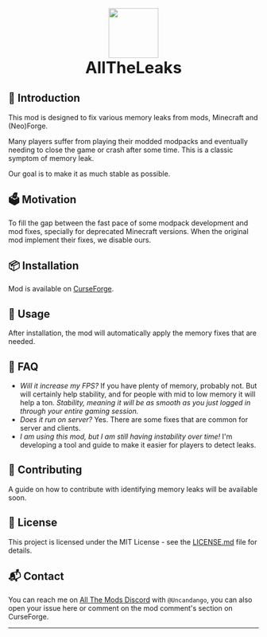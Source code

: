 <div align="center">
    <a href="https://www.curseforge.com/minecraft/mc-mods/altheleaks"><img src="https://raw.githubusercontent.com/pietro-lopes/AllTheLeaks/1.21.x/src/main/resources/icon.png" width=100></a>
    <br><font size="6"><strong>AllTheLeaks</strong></font>
</div>

## 📰 Introduction
This mod is designed to fix various memory leaks from mods, Minecraft and (Neo)Forge.

Many players suffer from playing their modded modpacks and eventually needing to close the game or crash after some time.
This is a classic symptom of memory leak.

Our goal is to make it as much stable as possible.

## 🗳️ Motivation
To fill the gap between the fast pace of some modpack development and mod fixes, specially for deprecated Minecraft versions.
When the original mod implement their fixes, we disable ours.

## 📦 Installation

Mod is available on [CurseForge](https://www.curseforge.com/minecraft/mc-mods/altheleaks).

## 🔧 Usage

After installation, the mod will automatically apply the memory fixes that are needed.

## 🤔 FAQ
- *Will it increase my FPS?*
  If you have plenty of memory, probably not.
  But will certainly help stability, and for people with mid to low memory it will help a ton.
  *Stability, meaning it will be as smooth as you just logged in through your entire gaming session.*
- *Does it run on server?*
  Yes. There are some fixes that are common for server and clients.
- *I am using this mod, but I am still having instability over time!*
  I'm developing a tool and guide to make it easier for players to detect leaks.

## 🤝 Contributing

A guide on how to contribute with identifying memory leaks will be available soon.

## 📝 License

This project is licensed under the MIT License - see the [LICENSE.md](LICENSE.txt) file for details.

## 📬 Contact

You can reach me on [All The Mods Discord](https://discord.gg/allthemods) with `@Uncandango`, you can also open your issue here or comment on the mod comment's section on CurseForge.

---
